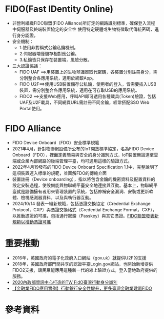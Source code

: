 # FIDO(Fast IDentity Online)
- 非營利組織FIDO聯盟(FIDO Alliance)所訂定的網路識別標準，確保登入流程中伺服器及終端裝置協定的安全性
使用特定硬體或生物特徵取代傳統密碼，進行身分認證。
- 安全機制：
  - 1.使用非對稱式公鑰私鑰機制。
  - 2.伺服器端僅儲存相對應公鑰。
  - 3.私鑰皆只保存在裝置端，風險分散。
- 三大認證協議：
  - FIDO UAF ==>用裝置上的生物辨識器取代密碼，各裝置分別註冊身分，需分別整合各應用系統，適用於網銀App。
  - FIDO U2F==>使用USB裝置儲存公私鑰，使用者的登入，皆需要插入USB裝置，需分別整合各應用系統，適用在可存取USB的應用系統。
  - FIDO2 ==>支援Web應用，呼叫API即可透用各種載具(Token)驗證，包括UAF及U2F載具，不同網頁URL需註冊不同金鑰，經常搭配SSO Web Portal使用。

 
# FIDO Alliance
- FIDO Device Onboard（FDO）安全標準規範
- 2021年4月，針對物聯網設備所公布的IoT開放標準協定，名為FIDO Device Onboard（FDO），裡面定義簡易與安全的身分識別方式，IoT裝置無論連至雲端或企業內部網路的後端管理平臺，均可適用這樣的驗證方式。
- 2022年4月19發布的FIDO Device Onboard Specification 1.1中，完整說明了這項裝置連入標準的規範，並圖解FDO的傳輸介面
- 裝置註冊（Device onboarding），指以將包含金鑰的機密資料及配置資料的設定安裝過程，使設備能與物聯網平臺安全地連接與互動。基本上，物聯網平臺就是設備擁有者用來管理裝置的系統，包括修補安全漏洞、安裝或更新軟體、檢視感測器資料，以及與執行器互動。
- 2024/10/14 發表一組新規範，包括憑證交換協定（Credential Exchange Protocol，CXP）與憑證交換格式（Credential Exchange Format，CXF），以推動憑證的可攜，包括通行密鑰（Passkey）與其它憑證。[FIDO聯盟發表新規範以推動憑證可攜](https://www.ithome.com.tw/news/165496)

# 重要推動
- 2016年，英國政府的電子化政府入口網站（gov.uk）就提供U2F的支援
- 2018年，美國政府部門間共享的認證平臺Login.gov網站，也開始新增提供FIDO2支援，讓民眾能應用這種新一代的線上驗證方式，登入當地政府提供的服務。
- [2020內政部資訊中心打造的TW FidO臺灣行動身分識別](https://www.ithome.com.tw/news/141254)
- [【金融業FIDO應用實例】行動銀行安全性提升，更多臺灣金融業建置FIDO](https://www.ithome.com.tw/news/141253)

# 參考資料
